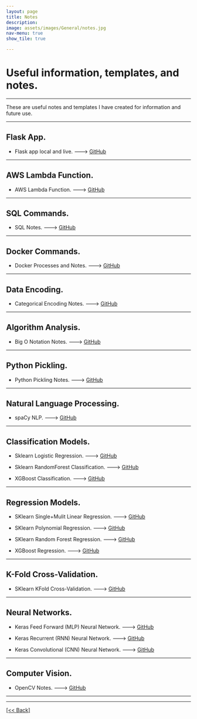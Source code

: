 ```yaml
---
layout: page
title: Notes
description:
image: assets/images/General/notes.jpg
nav-menu: true
show_tile: true

---
```


# Useful information, templates, and notes.

---

These are useful notes and templates I have created for information and future use.

---

## Flask App.
- Flask app local and live. ---> [GitHub](https://github.com/CVanchieri/FlaskApp_Template)

---

## AWS Lambda Function.
- AWS Lambda Function.  ---> [GitHub](https://github.com/CVanchieri/AWSLambdaFunction_Template)

---

## SQL Commands.
 - SQL Notes.  ---> [GitHub](https://github.com/CVanchieri/CS_Notes/blob/main/SQL_Notes/SQL_notes.py)

---

## Docker Commands.
- Docker Processes and Notes. ---> [GitHub](https://github.com/CVanchieri/CS_Notes/blob/main/Docker_Notes/Docker_Notes.py)

---

## Data Encoding. 
- Categorical Encoding Notes. ---> [GitHub](https://github.com/CVanchieri/CS_Notes/blob/main/DataEncoding_Notes/DataEncoding_Notes.ipynb)

---

## Algorithm Analysis.
- Big O Notation Notes. ---> [GitHub](https://github.com/CVanchieri/CS_Notes/blob/main/AlgorithmAnalysis_Notes/BigOAlgorithmAnalysis_Notes.ipynb)

---

## Python Pickling.
- Python Pickling Notes. ---> [GitHub](https://github.com/CVanchieri/CS_Notes/blob/main/Pickle_Notes/PythonPickle_Notes.py)

---
## Natural Language Processing.
 - spaCy NLP.  ---> [GitHub](https://github.com/CVanchieri/CS_Notes/blob/main/NLP_Notes/SpacyNLPNotes.py)

---

## Classification Models.
 - Sklearn Logistic Regression.  ---> [GitHub](https://github.com/CVanchieri/CS_Notes/blob/main/Classification_Notes/SKlearn_LogisticRegression.ipynb)
 
 - Sklearn RandomForest Classification.  ---> [GitHub](https://github.com/CVanchieri/CS_Notes/blob/main/Classification_Notes/SKlearn_RandomForest_Classification.ipynb)
 
 - XGBoost Classification.  ---> [GitHub](https://github.com/CVanchieri/CS_Notes/blob/main/Classification_Notes/XGBoost_Classification.ipynb)

---

## Regression Models. 
 - SKlearn Single+Mulit Linear Regression.  ---> [GitHub](https://github.com/CVanchieri/CS_Notes/blob/main/Regression_Notes/SKlearn_SingleMulti_LinearRegression.ipynb)

 - SKlearn Polynomial Regression.  ---> [GitHub](https://github.com/CVanchieri/CS_Notes/blob/main/Regression_Notes/SKlearn_PolynomialRegression.ipynb)
 
 - SKlearn Random Forest Regression.  ---> [GitHub](https://github.com/CVanchieri/CS_Notes/blob/main/Regression_Notes/SKLearn_RandomForestRegression.ipynb)
 
 - XGBoost Regression.  ---> [GitHub](https://github.com/CVanchieri/CS_Notes/blob/main/Regression_Notes/XGBoost_Regression.ipynb)

---

## K-Fold Cross-Validation.
- SKlearn KFold Cross-Validation. ---> [GitHub](https://github.com/CVanchieri/CS_Notes/blob/main/KFoldCrossValidation_Notes/SKlearn_KFoldCrossValidation_Notes.ipynb)

---

## Neural Networks.
 - Keras Feed Forward (MLP) Neural Network. ---> [GitHub](https://github.com/CVanchieri/CS_Notes/blob/main/NeuralNetwork_Notes/Keras_FeedForward(MLP)_NeuralNetwork.ipynb)

 - Keras Recurrent (RNN) Neural Network. ---> [GitHub](https://github.com/CVanchieri/CS_Notes/blob/main/NeuralNetwork_Notes/Keras_Recurrent(RNN)_NeuralNetwork.ipynb)
 
  - Keras Convolutional (CNN) Neural Network. ---> [GitHub](https://github.com/CVanchieri/CS_Notes/blob/main/NeuralNetwork_Notes/Keras_Convolutional(CNN)_NeuralNetwork_Notes.ipynb)
 
 ---
 
## Computer Vision.
 - OpenCV Notes. ---> [GitHub](https://github.com/CVanchieri/CS_Notes/blob/main/ComputerVision_Notes/OpenCV_Notes.ipynb)
 
---




---
[[<< Back]](https://cvanchieri.github.io/DSPortfolio)
